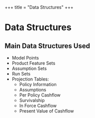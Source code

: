 +++
title = "Data Structures"
+++

# Data Structures

## Main Data Structures Used

- Model Points
- Product Feature Sets
- Assumption Sets
- Run Sets
- Projection Tables:
   - Policy Information
   - Assumptions
   - Per Policy Cashflow
   - Survivalship
   - In Force Cashflow
   - Present Value of Cashflow